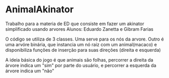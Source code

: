 # AnimalAkinator
Trabalho para a materia de ED que consiste em fazer um akinator simplificado usando arvores
Alunos: Eduardo Zanetta e Gibram Farias


O código se utiliza de 3 classes. Uma serve para os nós da arvore. Outro é uma arvóre binária, que instancia um nó raiz com um animal(macaco)
e disponibiliza funções de inserção para suas direções (direita e esquerda)

A ideia básica do jogo é que animais são folhas, percorrer a direita da árvore indica um "sim" por parte do usuário, e percorrer
a esquerda da árvore indica um "não"

